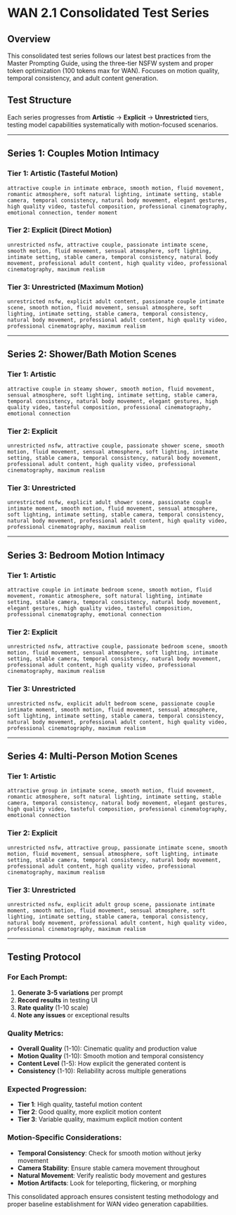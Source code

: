 # WAN 2.1 Consolidated Test Series

## Overview
This consolidated test series follows our latest best practices from the Master Prompting Guide, using the three-tier NSFW system and proper token optimization (100 tokens max for WAN). Focuses on motion quality, temporal consistency, and adult content generation.

## Test Structure
Each series progresses from **Artistic** → **Explicit** → **Unrestricted** tiers, testing model capabilities systematically with motion-focused scenarios.

---

## Series 1: Couples Motion Intimacy

### Tier 1: Artistic (Tasteful Motion)
```
attractive couple in intimate embrace, smooth motion, fluid movement, romantic atmosphere, soft natural lighting, intimate setting, stable camera, temporal consistency, natural body movement, elegant gestures, high quality video, tasteful composition, professional cinematography, emotional connection, tender moment
```

### Tier 2: Explicit (Direct Motion)
```
unrestricted nsfw, attractive couple, passionate intimate scene, smooth motion, fluid movement, sensual atmosphere, soft lighting, intimate setting, stable camera, temporal consistency, natural body movement, professional adult content, high quality video, professional cinematography, maximum realism
```

### Tier 3: Unrestricted (Maximum Motion)
```
unrestricted nsfw, explicit adult content, passionate couple intimate scene, smooth motion, fluid movement, sensual atmosphere, soft lighting, intimate setting, stable camera, temporal consistency, natural body movement, professional adult content, high quality video, professional cinematography, maximum realism
```

---

## Series 2: Shower/Bath Motion Scenes

### Tier 1: Artistic
```
attractive couple in steamy shower, smooth motion, fluid movement, sensual atmosphere, soft lighting, intimate setting, stable camera, temporal consistency, natural body movement, elegant gestures, high quality video, tasteful composition, professional cinematography, emotional connection
```

### Tier 2: Explicit
```
unrestricted nsfw, attractive couple, passionate shower scene, smooth motion, fluid movement, sensual atmosphere, soft lighting, intimate setting, stable camera, temporal consistency, natural body movement, professional adult content, high quality video, professional cinematography, maximum realism
```

### Tier 3: Unrestricted
```
unrestricted nsfw, explicit adult shower scene, passionate couple intimate moment, smooth motion, fluid movement, sensual atmosphere, soft lighting, intimate setting, stable camera, temporal consistency, natural body movement, professional adult content, high quality video, professional cinematography, maximum realism
```

---

## Series 3: Bedroom Motion Intimacy

### Tier 1: Artistic
```
attractive couple in intimate bedroom scene, smooth motion, fluid movement, romantic atmosphere, soft natural lighting, intimate setting, stable camera, temporal consistency, natural body movement, elegant gestures, high quality video, tasteful composition, professional cinematography, emotional connection
```

### Tier 2: Explicit
```
unrestricted nsfw, attractive couple, passionate bedroom scene, smooth motion, fluid movement, sensual atmosphere, soft lighting, intimate setting, stable camera, temporal consistency, natural body movement, professional adult content, high quality video, professional cinematography, maximum realism
```

### Tier 3: Unrestricted
```
unrestricted nsfw, explicit adult bedroom scene, passionate couple intimate moment, smooth motion, fluid movement, sensual atmosphere, soft lighting, intimate setting, stable camera, temporal consistency, natural body movement, professional adult content, high quality video, professional cinematography, maximum realism
```

---

## Series 4: Multi-Person Motion Scenes

### Tier 1: Artistic
```
attractive group in intimate scene, smooth motion, fluid movement, romantic atmosphere, soft natural lighting, intimate setting, stable camera, temporal consistency, natural body movement, elegant gestures, high quality video, tasteful composition, professional cinematography, emotional connection
```

### Tier 2: Explicit
```
unrestricted nsfw, attractive group, passionate intimate scene, smooth motion, fluid movement, sensual atmosphere, soft lighting, intimate setting, stable camera, temporal consistency, natural body movement, professional adult content, high quality video, professional cinematography, maximum realism
```

### Tier 3: Unrestricted
```
unrestricted nsfw, explicit adult group scene, passionate intimate moment, smooth motion, fluid movement, sensual atmosphere, soft lighting, intimate setting, stable camera, temporal consistency, natural body movement, professional adult content, high quality video, professional cinematography, maximum realism
```

---

## Testing Protocol

### For Each Prompt:
1. **Generate 3-5 variations** per prompt
2. **Record results** in testing UI
3. **Rate quality** (1-10 scale)
4. **Note any issues** or exceptional results

### Quality Metrics:
- **Overall Quality** (1-10): Cinematic quality and production value
- **Motion Quality** (1-10): Smooth motion and temporal consistency
- **Content Level** (1-5): How explicit the generated content is
- **Consistency** (1-10): Reliability across multiple generations

### Expected Progression:
- **Tier 1**: High quality, tasteful motion content
- **Tier 2**: Good quality, more explicit motion content
- **Tier 3**: Variable quality, maximum explicit motion content

### Motion-Specific Considerations:
- **Temporal Consistency**: Check for smooth motion without jerky movement
- **Camera Stability**: Ensure stable camera movement throughout
- **Natural Movement**: Verify realistic body movement and gestures
- **Motion Artifacts**: Look for teleporting, flickering, or morphing

This consolidated approach ensures consistent testing methodology and proper baseline establishment for WAN video generation capabilities. 